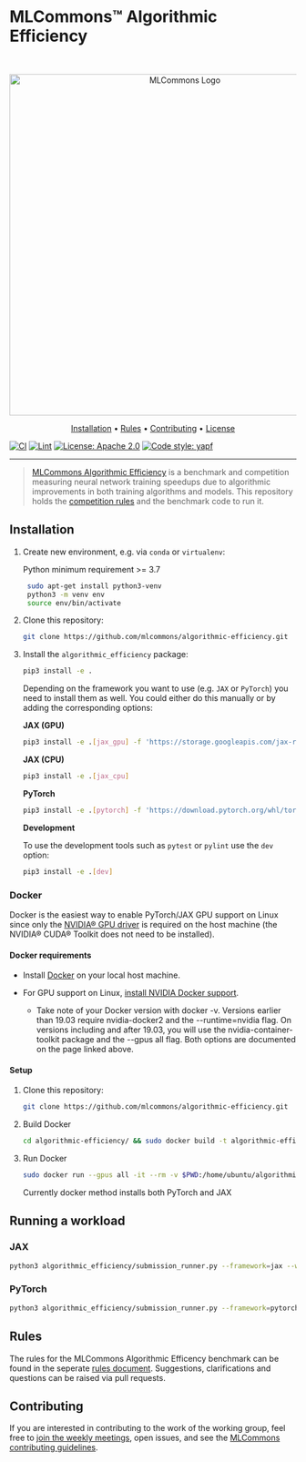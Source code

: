 # MLCommons™ Algorithmic Efficiency

<br />
<p align="center">
<a href="#"><img width="600" img src="https://nextcloud.tuebingen.mpg.de/index.php/apps/files_sharing/publicpreview/FisBKmn9ZtmEp9f?x=1272&y=973&a=true&file=mlc_lockup_black_green.png&scalingup=0" alt="MLCommons Logo"/></a>
</p>

<p align="center">
  <a href="#installation">Installation</a> •
  <a href="RULES.md">Rules</a> •
  <a href="#contributing">Contributing</a> •
  <a href="LICENSE.md">License</a>
</p>

[![CI](https://github.com/mlcommons/algorithmic-efficiency/actions/workflows/CI.yml/badge.svg)](https://github.com/mlcommons/algorithmic-efficiency/actions/workflows/CI.yml)
[![Lint](https://github.com/mlcommons/algorithmic-efficiency/actions/workflows/linting.yml/badge.svg)](https://github.com/mlcommons/algorithmic-efficiency/actions/workflows/linting.yml)
[![License: Apache 2.0](https://img.shields.io/badge/License-Apache_2.0-blue.svg)](https://github.com/mlcommons/algorithmic-efficiency/blob/main/LICENSE.md)
[![Code style: yapf](https://img.shields.io/badge/code%20style-yapf-orange)](https://github.com/google/yapf)

---

> [MLCommons Algorithmic Efficiency](https://mlcommons.org/en/groups/research-algorithms/) is a benchmark and competition measuring neural network training speedups due to algorithmic improvements in both training algorithms and models. This repository holds the [competition rules](RULES.md) and the benchmark code to run it.

## Installation

1. Create new environment, e.g. via `conda` or `virtualenv`:

   Python minimum requirement >= 3.7

   ```bash
    sudo apt-get install python3-venv
    python3 -m venv env
    source env/bin/activate
   ```

2. Clone this repository:

   ```bash
   git clone https://github.com/mlcommons/algorithmic-efficiency.git
   ```

3. Install the `algorithmic_efficiency` package:

   ```bash
   pip3 install -e .
   ```

   Depending on the framework you want to use (e.g. `JAX` or `PyTorch`) you need to install them as well. You could either do this manually or by adding the corresponding options:

   **JAX (GPU)**

   ```bash
   pip3 install -e .[jax_gpu] -f 'https://storage.googleapis.com/jax-releases/jax_releases.html'
   ```

   **JAX (CPU)**

   ```bash
   pip3 install -e .[jax_cpu]
   ```

   **PyTorch**

   ```bash
   pip3 install -e .[pytorch] -f 'https://download.pytorch.org/whl/torch_stable.html'
   ```

   **Development**

   To use the development tools such as `pytest` or `pylint` use the `dev` option:

   ```bash
   pip3 install -e .[dev]
   ```

### Docker

Docker is the easiest way to enable PyTorch/JAX GPU support on Linux since only the [NVIDIA® GPU driver](https://github.com/NVIDIA/nvidia-docker/wiki/Frequently-Asked-Questions#how-do-i-install-the-nvidia-driver) is required on the host machine (the NVIDIA® CUDA® Toolkit does not need to be installed).

#### Docker requirements

- Install [Docker](https://docs.docker.com/get-docker/) on your local host machine.

- For GPU support on Linux, [install NVIDIA Docker support](https://github.com/NVIDIA/nvidia-docker).
  - Take note of your Docker version with docker -v. Versions earlier than 19.03 require nvidia-docker2 and the --runtime=nvidia flag. On versions including and after 19.03, you will use the nvidia-container-toolkit package and the --gpus all flag. Both options are documented on the page linked above.

#### Setup

1. Clone this repository:

   ```bash
   git clone https://github.com/mlcommons/algorithmic-efficiency.git
   ```

2. Build Docker

   ```bash
   cd algorithmic-efficiency/ && sudo docker build -t algorithmic-efficiency .
   ```

3. Run Docker

   ```bash
   sudo docker run --gpus all -it --rm -v $PWD:/home/ubuntu/algorithmic-efficiency --ipc=host algorithmic-efficiency
   ```

   Currently docker method installs both PyTorch and JAX

   </details>

## Running a workload

### JAX

```bash
python3 algorithmic_efficiency/submission_runner.py --framework=jax --workload=mnist_jax --submission_path=baselines/mnist/mnist_jax/submission.py --tuning_search_space=baselines/mnist/tuning_search_space.json
```

### PyTorch

```bash
python3 algorithmic_efficiency/submission_runner.py --framework=pytorch --workload=mnist_pytorch --submission_path=baselines/mnist/mnist_pytorch/submission.py --tuning_search_space=baselines/mnist/tuning_search_space.json
```

## Rules

The rules for the MLCommons Algorithmic Efficency benchmark can be found in the seperate [rules document](RULES.md). Suggestions, clarifications and questions can be raised via pull requests.

## Contributing

If you are interested in contributing to the work of the working group, feel free to [join the weekly meetings](https://mlcommons.org/en/groups/research-algorithms/), open issues, and see the [MLCommons contributing guidelines](CONTRIBUTING.md).
